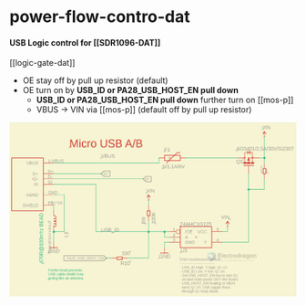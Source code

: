 
# power-flow-contro-dat

#### USB Logic control for [[SDR1096-DAT]]

[[logic-gate-dat]]


- OE stay off by pull up resistor (default)
- OE turn on by **USB_ID or PA28_USB_HOST_EN pull down**
  - **USB_ID or PA28_USB_HOST_EN pull down** further turn on [[mos-p]]
  - VBUS -> VIN via [[mos-p]] (default off by pull up resistor)


![](2023-12-18-15-43-51.png)
